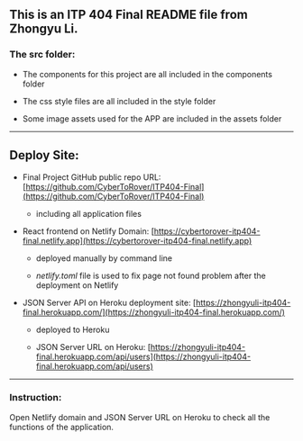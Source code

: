 ## This is an ITP 404 Final README file from Zhongyu Li.

### The src folder:

- The components for this project are all included in the components folder

- The css style files are all included in the style folder

- Some image assets used for the APP are included in the assets folder


---
## Deploy Site:

- Final Project GitHub public repo URL: [https://github.com/CyberToRover/ITP404-Final](https://github.com/CyberToRover/ITP404-Final)

  - including all application files 

- React frontend on Netlify Domain: [https://cybertorover-itp404-final.netlify.app](https://cybertorover-itp404-final.netlify.app)
  
  - deployed manually by command line

  - *netlify.toml* file is used to fix page not found problem after the deployment on Netlify


- JSON Server API on Heroku deployment site: [https://zhongyuli-itp404-final.herokuapp.com/](https://zhongyuli-itp404-final.herokuapp.com/) 

  - deployed to Heroku

  - JSON Server URL on Heroku: [https://zhongyuli-itp404-final.herokuapp.com/api/users](https://zhongyuli-itp404-final.herokuapp.com/api/users)

---
### **Instruction**:
Open Netlify domain and JSON Server URL on Heroku to check all the functions of the application.

